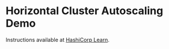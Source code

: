 # Horizontal Cluster Autoscaling Demo

Instructions available at [HashiCorp Learn][learn_horizontal_cluster_scaling].

[learn_horizontal_cluster_scaling]: https://learn.hashicorp.com/tutorials/nomad/horizontal-cluster-scaling?in=nomad/autoscaler
